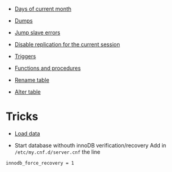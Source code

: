 <!-- TITLE: Mysql -->

* [Days of current month](/mysql/daysofmonth)

* [Dumps](/mysql/dumps)

* [Jump slave errors](mysql/jumpslaveerrors)

* [Disable replication for the current session](mysql/disablereplicationforsession)

* [Triggers](mysql/triggers)

* [Functions and procedures](mysql/funcsprocs)

* [Rename table](mysql/rename)


* [Alter table](mysql/altertable)

# Tricks

* [Load data](mysql/loaddata)

* Start database withouth innoDB verification/recovery
Add in `/etc/my.cnf.d/server.cnf` the line

```text
innodb_force_recovery = 1
```
